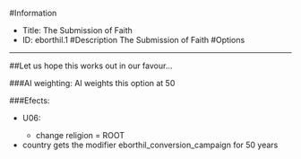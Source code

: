 #Information
 - Title: The Submission of Faith
 - ID: eborthil.1
#Description
The Submission of Faith
#Options

___
##Let us hope this works out in our favour...

###AI weighting:
AI weights this option at 50


###Efects:<ul><li>U06:</li><ul><li>change religion = ROOT</li></ul><li>country gets the modifier eborthil_conversion_campaign for 50 years</li></ul>

